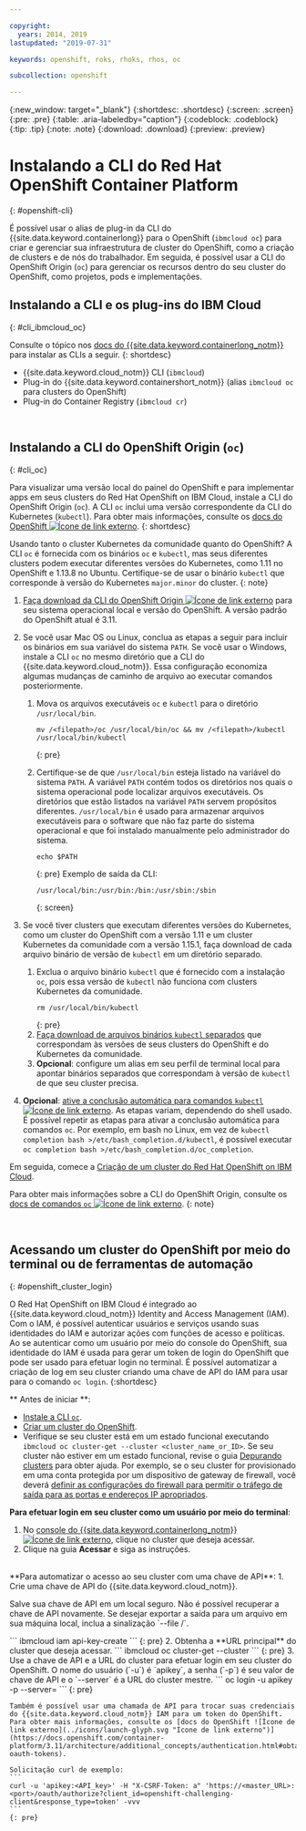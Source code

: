 ```yaml
---

copyright:
  years: 2014, 2019
lastupdated: "2019-07-31"

keywords: openshift, roks, rhoks, rhos, oc

subcollection: openshift

---
```


{:new_window: target="_blank"}
{:shortdesc: .shortdesc}
{:screen: .screen}
{:pre: .pre}
{:table: .aria-labeledby="caption"}
{:codeblock: .codeblock}
{:tip: .tip}
{:note: .note}
{:download: .download}
{:preview: .preview}

# Instalando a CLI do Red Hat OpenShift Container Platform
{: #openshift-cli}

É possível usar o alias de plug-in da CLI do {{site.data.keyword.containerlong}} para o OpenShift (`ibmcloud oc`) para criar e gerenciar sua infraestrutura de cluster do OpenShift, como a criação de clusters e de nós do trabalhador. Em seguida, é possível usar a CLI do OpenShift Origin (`oc`) para gerenciar os recursos dentro do seu cluster do OpenShift, como projetos, pods e implementações. 

## Instalando a CLI e os plug-ins do IBM Cloud
{: #cli_ibmcloud_oc}

Consulte o tópico nos [docs do {{site.data.keyword.containerlong_notm}}](/docs/containers?topic=containers-cs_cli_install#cs_cli_install_steps) para instalar as CLIs a seguir.
{: shortdesc}

* {{site.data.keyword.cloud_notm}}  CLI (` ibmcloud `)
* Plug-in do {{site.data.keyword.containershort_notm}} (alias `ibmcloud oc` para clusters do OpenShift)
* Plug-in do Container Registry (`ibmcloud cr`)

<br />


## Instalando a CLI do OpenShift Origin (`oc`)
{: #cli_oc}

Para visualizar uma versão local do painel do OpenShift e para implementar apps em seus clusters do Red Hat OpenShift on IBM Cloud, instale a CLI do OpenShift Origin (`oc`). A CLI `oc` inclui uma versão correspondente da CLI do Kubernetes (`kubectl`). Para obter mais informações, consulte os [docs do OpenShift ![Ícone de link externo](../icons/launch-glyph.svg "Ícone de link externo")](https://docs.openshift.com/container-platform/3.11/cli_reference/get_started_cli.html).
{: shortdesc}

Usando tanto o cluster Kubernetes da comunidade quanto do OpenShift? A CLI `oc` é fornecida com os binários `oc` e `kubectl`, mas seus diferentes clusters podem executar diferentes versões do Kubernetes, como 1.11 no OpenShift e 1.13.8 no Ubuntu. Certifique-se de usar o binário `kubectl` que corresponde à versão do Kubernetes `major.minor` do cluster.
{: note}

1.  [Faça download da CLI do OpenShift Origin ![Ícone de link externo](../icons/launch-glyph.svg "Ícone de link externo")](https://www.okd.io/download.html) para seu sistema operacional local e versão do OpenShift. A versão padrão do OpenShift atual é 3.11.

2.  Se você usar Mac OS ou Linux, conclua as etapas a seguir para incluir os binários em sua variável do sistema `PATH`. Se você usar o Windows, instale a CLI `oc` no mesmo diretório que a CLI do {{site.data.keyword.cloud_notm}}. Essa configuração economiza algumas mudanças de caminho de arquivo ao executar comandos posteriormente.
    1.  Mova os arquivos executáveis `oc` e `kubectl` para o diretório `/usr/local/bin`.
        ```
        mv /<filepath>/oc /usr/local/bin/oc && mv /<filepath>/kubectl /usr/local/bin/kubectl
        ```
        {: pre}

    2.  Certifique-se de que `/usr/local/bin` esteja listado na variável do sistema `PATH`. A variável `PATH` contém todos os diretórios nos quais o sistema operacional pode localizar arquivos executáveis. Os diretórios que estão listados na variável `PATH` servem propósitos diferentes. `/usr/local/bin` é usado para armazenar arquivos executáveis para o software que não faz parte do sistema operacional e que foi instalado manualmente pelo administrador do sistema.
        ```
        echo $PATH
        ```
        {: pre}
        Exemplo de saída da CLI:
        ```
        /usr/local/bin:/usr/bin:/bin:/usr/sbin:/sbin
        ```
        {: screen}
3.  Se você tiver clusters que executam diferentes versões do Kubernetes, como um cluster do OpenShift com a versão 1.11 e um cluster Kubernetes da comunidade com a versão 1.15.1, faça download de cada arquivo binário de versão de `kubectl` em um diretório separado.
    1.  Exclua o arquivo binário `kubectl` que é fornecido com a instalação `oc`, pois essa versão de `kubectl` não funciona com clusters Kubernetes da comunidade.
        ```
        rm /usr/local/bin/kubectl
        ```
        {: pre}
    2.  [Faça download de arquivos binários `kubectl` separados](/docs/containers?topic=containers-cs_cli_install#kubectl) que correspondam às versões de seus clusters do OpenShift e do Kubernetes da comunidade.
    3.  **Opcional**: configure um alias em seu perfil de terminal local para apontar binários separados que correspondam à versão de `kubectl` de que seu cluster precisa.
4.  **Opcional**: [ative a conclusão automática para comandos `kubectl` ![Ícone de link externo](../icons/launch-glyph.svg "Ícone de link externo")](https://kubernetes.io/docs/tasks/tools/install-kubectl/#enabling-shell-autocompletion). As etapas variam, dependendo do shell usado. É possível repetir as etapas para ativar a conclusão automática para comandos `oc`. Por exemplo, em bash no Linux, em vez de `kubectl completion bash >/etc/bash_completion.d/kubectl`, é possível executar `oc completion bash >/etc/bash_completion.d/oc_completion`.

Em seguida, comece a [Criação de um cluster do Red Hat OpenShift on IBM Cloud](/docs/openshift?topic=openshift-openshift_tutorial).

Para obter mais informações sobre a CLI do OpenShift Origin, consulte os [docs de comandos `oc` ![Ícone de link externo](../icons/launch-glyph.svg "Ícone de link externo")](https://docs.openshift.com/container-platform/3.11/cli_reference/basic_cli_operations.html).
{: note}


<br />


## Acessando um cluster do OpenShift por meio do terminal ou de ferramentas de automação
{: #openshift_cluster_login}

O Red Hat OpenShift on IBM Cloud é integrado ao {{site.data.keyword.cloud_notm}} Identity and Access Management (IAM). Com o IAM, é possível autenticar usuários e serviços usando suas identidades do IAM e autorizar ações com funções de acesso e políticas. Ao se autenticar como um usuário por meio do console do OpenShift, sua identidade do IAM é usada para gerar um token de login do OpenShift que pode ser usado para efetuar login no terminal. É possível automatizar a criação de log em seu cluster criando uma chave de API do IAM para usar para o comando `oc login`.
{:shortdesc}

** Antes de iniciar **:
* [Instale a CLI `oc`](#cli_oc).
* [Criar um cluster do OpenShift](/docs/openshift?topic=openshift-openshift-create-cluster).
* Verifique se seu cluster está em um estado funcional executando `ibmcloud oc cluster-get --cluster <cluster_name_or_ID>`. Se seu cluster não estiver em um estado funcional, revise o guia [Depurando clusters](/docs/containers?topic=containers-cs_troubleshoot) para obter ajuda. Por exemplo, se o seu cluster for provisionado em uma conta protegida por um dispositivo de gateway de firewall, você deverá [definir as configurações do firewall para permitir o tráfego de saída para as portas e endereços IP apropriados](/docs/openshift?topic=containers-firewall).

**Para efetuar login em seu cluster como um usuário por meio do terminal**:
1.  No [console do {{site.data.keyword.containerlong_notm}} ![Ícone de link externo](../icons/launch-glyph.svg "Ícone de link externo")](https://cloud.ibm.com/kubernetes/clusters?platformType=openshift), clique no cluster que deseja acessar.
2.  Clique na guia **Acessar** e siga as instruções.

<br>
**Para automatizar o acesso ao seu cluster com uma chave de API**:
1.  Crie uma chave de API do {{site.data.keyword.cloud_notm}}.<p class="important">Salve sua chave de API em um local seguro. Não é possível recuperar a chave de API novamente. Se desejar exportar a saída para um arquivo em sua máquina local, inclua a sinalização `--file <path>/<file_name>`.</p>
    ```
    ibmcloud iam api-key-create <name>
    ```
    {: pre}
2.  Obtenha a **URL principal** do cluster que deseja acessar.
    ```
    ibmcloud oc cluster-get --cluster <cluster_name_or_ID>
    ```
    {: pre}
3.  Use a chave de API e a URL do cluster para efetuar login em seu cluster do OpenShift. O nome do usuário (`-u`) é `apikey`, a senha (`-p`) é seu valor de chave de API e o `--server` é a URL do cluster mestre.
    ```
    oc login -u apikey -p <API_key> --server=<master_URL>
    ```
    {: pre}

    Também é possível usar uma chamada de API para trocar suas credenciais do {{site.data.keyword.cloud_notm}} IAM para um token do OpenShift. Para obter mais informações, consulte os [docs do OpenShift ![Ícone de link externo](../icons/launch-glyph.svg "Ícone de link externo")](https://docs.openshift.com/container-platform/3.11/architecture/additional_concepts/authentication.html#obtaining-oauth-tokens).

    Solicitação curl de exemplo:
    ```
    curl -u 'apikey:<API_key>' -H "X-CSRF-Token: a" 'https://<master_URL>:<port>/oauth/authorize?client_id=openshift-challenging-client&response_type=token' -vvv
    ```
    {: pre}


